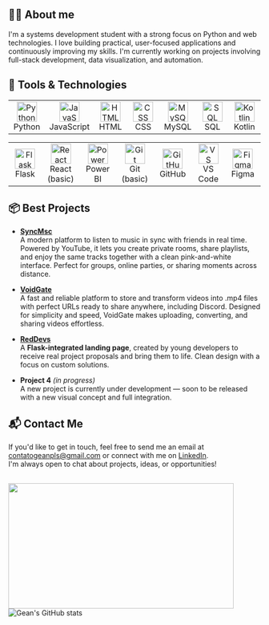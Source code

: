 ## 👨‍💻 About me
I'm a systems development student with a strong focus on Python and web technologies. I love building practical, user-focused applications and continuously improving my skills. I'm currently working on projects involving full-stack development, data visualization, and automation.

## 🧰 Tools & Technologies

<table>
  <tr>
    <td align="center" width="80">
      <img src="https://cdn.jsdelivr.net/gh/devicons/devicon/icons/python/python-original.svg" width="40" height="40" alt="Python"/><br>Python
    </td>
    <td align="center" width="80">
      <img src="https://cdn.jsdelivr.net/gh/devicons/devicon/icons/javascript/javascript-original.svg" width="40" height="40" alt="JavaScript"/><br>JavaScript
    </td>
    <td align="center" width="80">
      <img src="https://cdn.jsdelivr.net/gh/devicons/devicon/icons/html5/html5-original.svg" width="40" height="40" alt="HTML"/><br>HTML
    </td>
    <td align="center" width="80">
      <img src="https://cdn.jsdelivr.net/gh/devicons/devicon/icons/css3/css3-original.svg" width="40" height="40" alt="CSS"/><br>CSS
    </td>
    <td align="center" width="80">
      <img src="https://cdn.jsdelivr.net/gh/devicons/devicon/icons/mysql/mysql-original.svg" width="40" height="40" alt="MySQL"/><br>MySQL
    </td>
    <td align="center" width="80">
      <img src="https://cdn.jsdelivr.net/gh/devicons/devicon/icons/sqlite/sqlite-original.svg" width="40" height="40" alt="SQL"/><br>SQL
    </td>
    <td align="center" width="80">
      <img src="https://cdn.jsdelivr.net/gh/devicons/devicon/icons/kotlin/kotlin-original.svg" width="40" height="40" alt="Kotlin"/><br>Kotlin
    </td>
  </tr>
</table>

<table>
  <tr>
    <td align="center" width="80">
      <img src="https://cdn.jsdelivr.net/gh/devicons/devicon/icons/flask/flask-original.svg" width="40" height="40" alt="Flask"/><br>Flask
    </td>
    <td align="center" width="80">
      <img src="https://cdn.jsdelivr.net/gh/devicons/devicon/icons/react/react-original.svg" width="40" height="40" alt="React"/><br>React (basic)
    </td>
    <td align="center" width="80">
      <img src="https://img.icons8.com/color/48/power-bi.png" width="40" height="40" alt="Power BI"/><br>Power BI
    </td>
    <td align="center" width="80">
      <img src="https://cdn.jsdelivr.net/gh/devicons/devicon/icons/git/git-original.svg" width="40" height="40" alt="Git"/><br>Git (basic)
    </td>
    <td align="center" width="80">
      <img src="https://cdn.jsdelivr.net/gh/devicons/devicon/icons/github/github-original.svg" width="40" height="40" alt="GitHub"/><br>GitHub
    </td>
    <td align="center" width="80">
      <img src="https://cdn.jsdelivr.net/gh/devicons/devicon/icons/vscode/vscode-original.svg" width="40" height="40" alt="VS Code"/><br>VS Code
    </td>
    <td align="center" width="80">
      <img src="https://cdn.jsdelivr.net/gh/devicons/devicon/icons/figma/figma-original.svg" width="40" height="40" alt="Figma"/><br>Figma
    </td>
  </tr>
</table>

## 📦 Best Projects

- [**SyncMsc**](https://github.com/inotyu/sync_msc)  
   A modern platform to listen to music in sync with friends in real time. Powered by YouTube, it lets you create private rooms, share playlists, and enjoy the same tracks together with a clean pink-and-white interface. Perfect for groups, online parties, or sharing moments across distance.

- [**VoidGate**](https://github.com/inotyu/voidgate)  
   A fast and reliable platform to store and transform videos into .mp4 files with perfect URLs ready to share anywhere, including Discord. Designed for simplicity and speed, VoidGate makes uploading, converting, and sharing videos effortless.

- [**RedDevs**](https://reddevs.pythonanywhere.com/home)  
   A **Flask-integrated landing page**, created by young developers to receive real project proposals and bring them to life. Clean design with a focus on custom solutions.

- **Project 4** *(in progress)*  
   A new project is currently under development — soon to be released with a new visual concept and full integration.

## 📬 Contact Me

If you'd like to get in touch, feel free to send me an email at [contatogeanpls@gmail.com](mailto:contatogeanpls@gmail.com) or connect with me on [LinkedIn](https://www.linkedin.com/in/gean-carlos-b24651266?utm_source=share&utm_campaign=share_via&utm_content=profile&utm_medium=android_app).  
I'm always open to chat about projects, ideas, or opportunities!

##

<div>
  <img align="left" width="450" height="250" src="https://i.giphy.com/media/v1.Y2lkPTc5MGI3NjExaHU0Nnh1dWZyYXhiaW45OGtvOHpqcmFlcHg3dHNmZjB0NWdyMThxNyZlcD12MV9pbnRlcm5hbF9naWZfYnlfaWQmY3Q9Zw/gFPxNhzEWdFCCRAqf0/giphy.gif" />
</div>

![Gean's GitHub stats](https://github-readme-stats.vercel.app/api?username=inotyu&show_icons=true&theme=github_dark)
